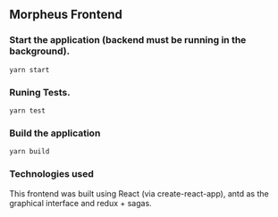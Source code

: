 ## Morpheus Frontend

### Start the application (backend must be running in the background).

`yarn start`

### Runing Tests.

`yarn test`

### Build the application

`yarn build`

### Technologies used

This frontend was built using React (via create-react-app), antd as the graphical interface and redux + sagas.
